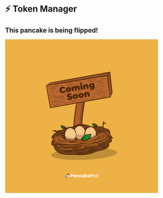 # ⚡ Token Manager

## This pancake is being flipped!

![](<../../.gitbook/assets/PANCAKEPOLL-COMING-SOON (2).png>)

